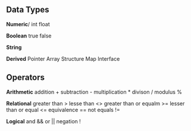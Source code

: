 ## Data Types

**Numeric**/
int
float

**Boolean**
true 
false

**String**

**Derived**
Pointer 
Array
Structure
Map
Interface

## Operators

**Arithmetic**
addition + 
subtraction - 
multiplication *
divison /
modulus %

**Relational**
greater than >
lesse than <>
greater than or equalm >=
lesser than or equal <=
equivalence ==
not equals !=

**Logical**
and &&
or ||
negation !
